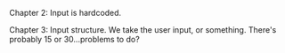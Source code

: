 Chapter 2: Input is hardcoded. 

Chapter 3: Input structure. We take the user input, or something. There's probably 15 or 30...problems to do? 
